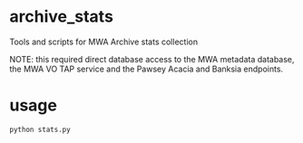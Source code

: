 # archive_stats
Tools and scripts for MWA Archive stats collection

NOTE: this required direct database access to the MWA metadata database, the MWA VO TAP service and the Pawsey Acacia and Banksia endpoints.

# usage
```python stats.py```